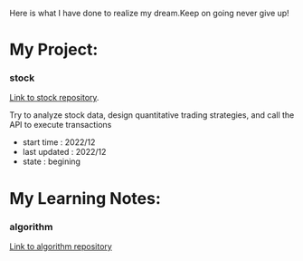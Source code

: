
Here is what I have done to realize my dream.Keep on going never give up!

# My Project:

### stock

[Link to stock repository](https://github.com/zhujunan/stock).

Try to analyze stock data, design quantitative trading strategies, and call the API to execute transactions

*   start time   : 2022/12
*   last updated : 2022/12
*   state        : begining

# My Learning Notes:

### algorithm

[Link to algorithm repository](https://github.com/zhujunan/fucking-algorithm)



